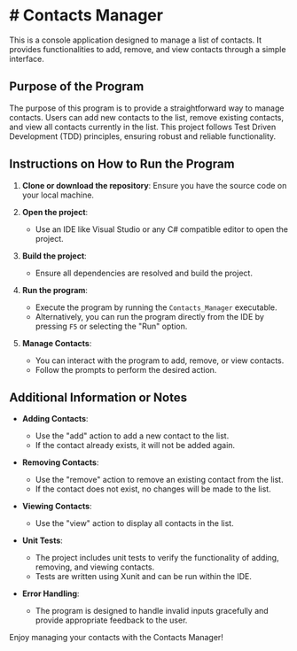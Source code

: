 # # Contacts Manager

This is a console application designed to manage a list of contacts. It provides functionalities to add, remove, and view contacts through a simple interface.

## Purpose of the Program

The purpose of this program is to provide a straightforward way to manage contacts. Users can add new contacts to the list, remove existing contacts, and view all contacts currently in the list. This project follows Test Driven Development (TDD) principles, ensuring robust and reliable functionality.

## Instructions on How to Run the Program

1. **Clone or download the repository**: Ensure you have the source code on your local machine.

2. **Open the project**:
   - Use an IDE like Visual Studio or any C# compatible editor to open the project.

3. **Build the project**:
   - Ensure all dependencies are resolved and build the project.

4. **Run the program**:
   - Execute the program by running the `Contacts_Manager` executable.
   - Alternatively, you can run the program directly from the IDE by pressing `F5` or selecting the "Run" option.

5. **Manage Contacts**:
   - You can interact with the program to add, remove, or view contacts.
   - Follow the prompts to perform the desired action.

## Additional Information or Notes

- **Adding Contacts**:
  - Use the "add" action to add a new contact to the list.
  - If the contact already exists, it will not be added again.

- **Removing Contacts**:
  - Use the "remove" action to remove an existing contact from the list.
  - If the contact does not exist, no changes will be made to the list.

- **Viewing Contacts**:
  - Use the "view" action to display all contacts in the list.

- **Unit Tests**:
  - The project includes unit tests to verify the functionality of adding, removing, and viewing contacts.
  - Tests are written using Xunit and can be run within the IDE.

- **Error Handling**:
  - The program is designed to handle invalid inputs gracefully and provide appropriate feedback to the user.

Enjoy managing your contacts with the Contacts Manager!
